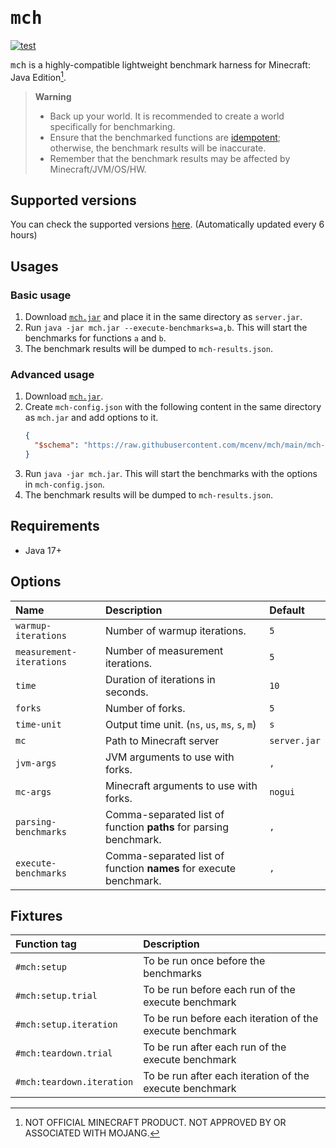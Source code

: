 # <samp>mch</samp>

[![test](https://github.com/mcenv/mch/actions/workflows/test.yml/badge.svg)](https://github.com/mcenv/mch/actions/workflows/test.yml)

<samp>mch</samp> is a highly-compatible lightweight benchmark harness for Minecraft: Java Edition[^1].

> **Warning**
> - Back up your world. It is recommended to create a world specifically for benchmarking.
> - Ensure that the benchmarked functions are [idempotent](https://en.wikipedia.org/wiki/Idempotence); otherwise, the benchmark results will be inaccurate.
> - Remember that the benchmark results may be affected by Minecraft/JVM/OS/HW.

## Supported versions

You can check the supported versions [here](https://github.com/mcenv/mch/blob/versions/versions.csv).
(Automatically updated every 6 hours)

## Usages

### Basic usage

1. Download [`mch.jar`](https://github.com/mcenv/mch/releases/latest/download/mch.jar) and place it in the same directory as `server.jar`.
2. Run `java -jar mch.jar --execute-benchmarks=a,b`. This will start the benchmarks for functions `a` and `b`.
3. The benchmark results will be dumped to `mch-results.json`.

### Advanced usage

1. Download [`mch.jar`](https://github.com/mcenv/mch/releases/latest/download/mch.jar).
2. Create `mch-config.json` with the following content in the same directory as `mch.jar` and add options to it.
   ```json
   {
     "$schema": "https://raw.githubusercontent.com/mcenv/mch/main/mch-config-schema.json"
   }
   ```
3. Run `java -jar mch.jar`. This will start the benchmarks with the options in `mch-config.json`.
4. The benchmark results will be dumped to `mch-results.json`.

## Requirements

- Java 17+

## Options

| Name                     | Description                                                       | Default      |
|:-------------------------|:------------------------------------------------------------------|:-------------|
| `warmup-iterations`      | Number of warmup iterations.                                      | `5`          |
| `measurement-iterations` | Number of measurement iterations.                                 | `5`          |
| `time`                   | Duration of iterations in seconds.                                | `10`         |
| `forks`                  | Number of forks.                                                  | `5`          |
| `time-unit`              | Output time unit. (`ns`, `us`, `ms`, `s`, `m`)                    | `s`          |
| `mc`                     | Path to Minecraft server                                          | `server.jar` |
| `jvm-args`               | JVM arguments to use with forks.                                  | `,`          |
| `mc-args`                | Minecraft arguments to use with forks.                            | `nogui`      |
| `parsing-benchmarks`     | Comma-separated list of function **paths** for parsing benchmark. | `,`          |
| `execute-benchmarks`     | Comma-separated list of function **names** for execute benchmark. | `,`          |

## Fixtures

| Function tag              | Description                                              |
|:--------------------------|:---------------------------------------------------------|
| `#mch:setup`              | To be run once before the benchmarks                     |
| `#mch:setup.trial`        | To be run before each run of the execute benchmark       |
| `#mch:setup.iteration`    | To be run before each iteration of the execute benchmark |
| `#mch:teardown.trial`     | To be run after each run of the execute benchmark        |
| `#mch:teardown.iteration` | To be run after each iteration of the execute benchmark  |

[^1]: NOT OFFICIAL MINECRAFT PRODUCT. NOT APPROVED BY OR ASSOCIATED WITH MOJANG.
